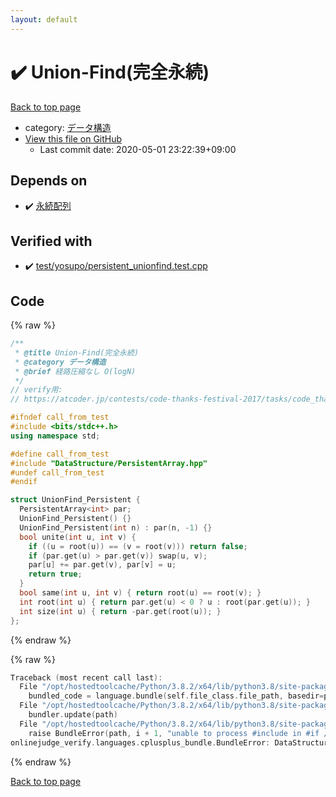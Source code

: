 ```yaml
---
layout: default
---
```


<!-- mathjax config similar to math.stackexchange -->
<script type="text/javascript" async
  src="https://cdnjs.cloudflare.com/ajax/libs/mathjax/2.7.5/MathJax.js?config=TeX-MML-AM_CHTML">
</script>
<script type="text/x-mathjax-config">
  MathJax.Hub.Config({
    TeX: { equationNumbers: { autoNumber: "AMS" }},
    tex2jax: {
      inlineMath: [ ['$','$'] ],
      processEscapes: true
    },
    "HTML-CSS": { matchFontHeight: false },
    displayAlign: "left",
    displayIndent: "2em"
  });
</script>

<script type="text/javascript" src="https://cdnjs.cloudflare.com/ajax/libs/jquery/3.4.1/jquery.min.js"></script>
<script src="https://cdn.jsdelivr.net/npm/jquery-balloon-js@1.1.2/jquery.balloon.min.js" integrity="sha256-ZEYs9VrgAeNuPvs15E39OsyOJaIkXEEt10fzxJ20+2I=" crossorigin="anonymous"></script>
<script type="text/javascript" src="../../assets/js/copy-button.js"></script>
<link rel="stylesheet" href="../../assets/css/copy-button.css" />


# :heavy_check_mark: Union-Find(完全永続)

<a href="../../index.html">Back to top page</a>

* category: <a href="../../index.html#c1c7278649b583761cecd13e0628181d">データ構造</a>
* <a href="{{ site.github.repository_url }}/blob/master/DataStructure/UnionFind_Persistent.hpp">View this file on GitHub</a>
    - Last commit date: 2020-05-01 23:22:39+09:00




## Depends on

* :heavy_check_mark: <a href="PersistentArray.hpp.html">永続配列</a>


## Verified with

* :heavy_check_mark: <a href="../../verify/test/yosupo/persistent_unionfind.test.cpp.html">test/yosupo/persistent_unionfind.test.cpp</a>


## Code

<a id="unbundled"></a>
{% raw %}
```cpp
/**
 * @title Union-Find(完全永続)
 * @category データ構造
 * @brief 経路圧縮なし O(logN)
 */
// verify用:
// https://atcoder.jp/contests/code-thanks-festival-2017/tasks/code_thanks_festival_2017_h

#ifndef call_from_test
#include <bits/stdc++.h>
using namespace std;

#define call_from_test
#include "DataStructure/PersistentArray.hpp"
#undef call_from_test
#endif

struct UnionFind_Persistent {
  PersistentArray<int> par;
  UnionFind_Persistent() {}
  UnionFind_Persistent(int n) : par(n, -1) {}
  bool unite(int u, int v) {
    if ((u = root(u)) == (v = root(v))) return false;
    if (par.get(u) > par.get(v)) swap(u, v);
    par[u] += par.get(v), par[v] = u;
    return true;
  }
  bool same(int u, int v) { return root(u) == root(v); }
  int root(int u) { return par.get(u) < 0 ? u : root(par.get(u)); }
  int size(int u) { return -par.get(root(u)); }
};

```
{% endraw %}

<a id="bundled"></a>
{% raw %}
```cpp
Traceback (most recent call last):
  File "/opt/hostedtoolcache/Python/3.8.2/x64/lib/python3.8/site-packages/onlinejudge_verify/docs.py", line 340, in write_contents
    bundled_code = language.bundle(self.file_class.file_path, basedir=pathlib.Path.cwd())
  File "/opt/hostedtoolcache/Python/3.8.2/x64/lib/python3.8/site-packages/onlinejudge_verify/languages/cplusplus.py", line 170, in bundle
    bundler.update(path)
  File "/opt/hostedtoolcache/Python/3.8.2/x64/lib/python3.8/site-packages/onlinejudge_verify/languages/cplusplus_bundle.py", line 281, in update
    raise BundleError(path, i + 1, "unable to process #include in #if / #ifdef / #ifndef other than include guards")
onlinejudge_verify.languages.cplusplus_bundle.BundleError: DataStructure/UnionFind_Persistent.hpp: line 14: unable to process #include in #if / #ifdef / #ifndef other than include guards

```
{% endraw %}

<a href="../../index.html">Back to top page</a>

